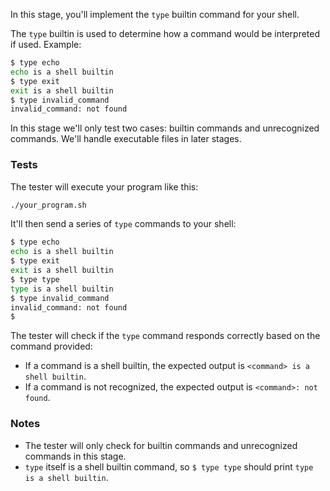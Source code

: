 In this stage, you'll implement the `type` builtin command for your shell.

The `type` builtin is used to determine how a command would be interpreted if used. Example:

```bash
$ type echo
echo is a shell builtin
$ type exit
exit is a shell builtin
$ type invalid_command
invalid_command: not found
```

In this stage we'll only test two cases: builtin commands and unrecognized commands. We'll handle
executable files in later stages.

### Tests

The tester will execute your program like this:

```bash
./your_program.sh
```

It'll then send a series of `type` commands to your shell:

```bash
$ type echo
echo is a shell builtin
$ type exit
exit is a shell builtin
$ type type
type is a shell builtin
$ type invalid_command
invalid_command: not found
$
```

The tester will check if the `type` command responds correctly based on the command provided:

- If a command is a shell builtin, the expected output is `<command> is a shell builtin`.
- If a command is not recognized, the expected output is `<command>: not found`.

### Notes

- The tester will only check for builtin commands and unrecognized commands in this stage.
- `type` itself is a shell builtin command, so `$ type type` should print `type is a shell builtin`.